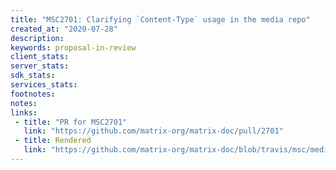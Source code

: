 ```yaml
---
title: "MSC2701: Clarifying `Content-Type` usage in the media repo"
created_at: "2020-07-28"
description:
keywords: proposal-in-review
client_stats:
server_stats:
sdk_stats:
services_stats:
footnotes:
notes:
links:
 - title: "PR for MSC2701"
   link: "https://github.com/matrix-org/matrix-doc/pull/2701"
 - title: Rendered
   link: "https://github.com/matrix-org/matrix-doc/blob/travis/msc/media-contenttype/proposals/2701-media-content-type.md"
---
```

